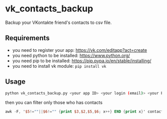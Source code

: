 # vk_contacts_backup
Backup your VKontakte friend's contacts to csv file.

## Requirements

- you need to register your app: https://vk.com/editapp?act=create
- you need python to be installed: https://www.python.org/
- you need pip to be installed: https://pip.pypa.io/en/stable/installing/
- you need to install vk module: ```pip install vk```

## Usage

```bash
python vk_contacts_backup.py <your app ID> <your login (email)> <your PW>
```

then you can filter only those who has contacts

```awk
awk -F, '$5!=""||$6!="" {print $3,$2,$5,$6; x++} END {print x}' contacts_vk.csv
```

